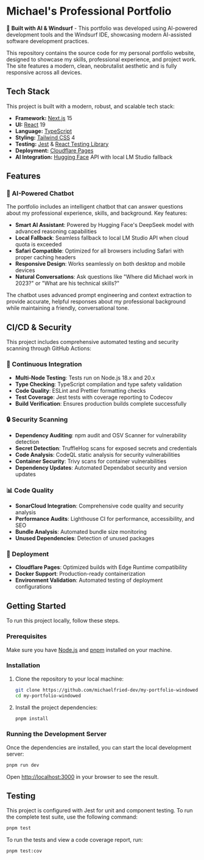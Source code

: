 # Michael's Professional Portfolio

🤖 **Built with AI & Windsurf** - This portfolio was developed using AI-powered development tools and the Windsurf IDE, showcasing modern AI-assisted software development practices.

This repository contains the source code for my personal portfolio website, designed to showcase my skills, professional experience, and project work. The site features a modern, clean, neobrutalist aesthetic and is fully responsive across all devices.

## Tech Stack

This project is built with a modern, robust, and scalable tech stack:

- **Framework:** [Next.js](https://nextjs.org/) 15
- **UI:** [React](https://react.dev/) 19
- **Language:** [TypeScript](https://www.typescriptlang.org/)
- **Styling:** [Tailwind CSS](https://tailwindcss.com/) 4
- **Testing:** [Jest](https://jestjs.io/) & [React Testing Library](https://testing-library.com/)
- **Deployment:** [Cloudflare Pages](https://pages.cloudflare.com/)
- **AI Integration:** [Hugging Face](https://huggingface.co/) API with local LM Studio fallback

## Features

### 🤖 AI-Powered Chatbot

The portfolio includes an intelligent chatbot that can answer questions about my professional experience, skills, and background. Key features:

- **Smart AI Assistant**: Powered by Hugging Face's DeepSeek model with advanced reasoning capabilities
- **Local Fallback**: Seamless fallback to local LM Studio API when cloud quota is exceeded
- **Safari Compatible**: Optimized for all browsers including Safari with proper caching headers
- **Responsive Design**: Works seamlessly on both desktop and mobile devices
- **Natural Conversations**: Ask questions like "Where did Michael work in 2023?" or "What are his technical skills?"

The chatbot uses advanced prompt engineering and context extraction to provide accurate, helpful responses about my professional background while maintaining a friendly, conversational tone.

## CI/CD & Security

This project includes comprehensive automated testing and security scanning through GitHub Actions:

### 🔄 Continuous Integration
- **Multi-Node Testing**: Tests run on Node.js 18.x and 20.x
- **Type Checking**: TypeScript compilation and type safety validation
- **Code Quality**: ESLint and Prettier formatting checks
- **Test Coverage**: Jest tests with coverage reporting to Codecov
- **Build Verification**: Ensures production builds complete successfully

### 🔒 Security Scanning
- **Dependency Auditing**: npm audit and OSV Scanner for vulnerability detection
- **Secret Detection**: TruffleHog scans for exposed secrets and credentials
- **Code Analysis**: CodeQL static analysis for security vulnerabilities
- **Container Security**: Trivy scans for container vulnerabilities
- **Dependency Updates**: Automated Dependabot security and version updates

### 📊 Code Quality
- **SonarCloud Integration**: Comprehensive code quality and security analysis
- **Performance Audits**: Lighthouse CI for performance, accessibility, and SEO
- **Bundle Analysis**: Automated bundle size monitoring
- **Unused Dependencies**: Detection of unused packages

### 🚀 Deployment
- **Cloudflare Pages**: Optimized builds with Edge Runtime compatibility
- **Docker Support**: Production-ready containerization
- **Environment Validation**: Automated testing of deployment configurations

## Getting Started

To run this project locally, follow these steps.

### Prerequisites

Make sure you have [Node.js](https://nodejs.org/en) and [pnpm](https://pnpm.io/installation) installed on your machine.

### Installation

1.  Clone the repository to your local machine:

    ```bash
    git clone https://github.com/michaelfried-dev/my-portfolio-windowed.git
    cd my-portfolio-windowed
    ```

2.  Install the project dependencies:
    ```bash
    pnpm install
    ```

### Running the Development Server

Once the dependencies are installed, you can start the local development server:

```bash
pnpm run dev
```

Open [http://localhost:3000](http://localhost:3000) in your browser to see the result.

## Testing

This project is configured with Jest for unit and component testing. To run the complete test suite, use the following command:

```bash
pnpm test
```

To run the tests and view a code coverage report, run:

```bash
pnpm test:cov
```
